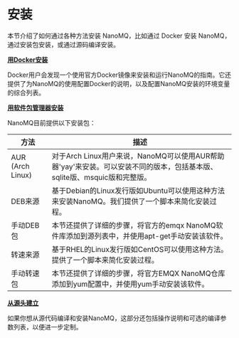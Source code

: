 #  安装

本节介绍了如何通过各种方法安装 NanoMQ，比如通过 Docker 安装 NanoMQ，通过安装包安装，或通过源码编译安装。

**[用Docker安装](http://localhost:8080/docs/en/latest/installation/docker.html)**

Docker用户会发现一个使用官方Docker镜像来安装和运行NanoMQ的指南。它还提供了为NanoMQ的使用配置Docker的说明，以及配置NanoMQ安装的环境变量的综合列表。

**[用软件包管理器安装](http://localhost:8080/docs/en/latest/installation/packages.html)**

NanoMQ目前提供以下安装包：

| 方法             | 描述                                                         |
| ---------------- | ------------------------------------------------------------ |
| AUR (Arch Linux) | 对于Arch Linux用户来说，NanoMQ可以使用AUR帮助器'yay'来安装。可以安装不同的版本，包括基本版、sqlite版、msquic版和完整版。 |
| DEB来源          | 基于Debian的Linux发行版如Ubuntu可以使用这种方法来安装NanoMQ。我们提供了一个脚本来简化安装过程。 |
| 手动DEB包        | 本节还提供了详细的步骤，将官方的emqx NanoMQ软件库添加到源列表中，并使用apt-get手动安装该软件。 |
| 转速来源         | 基于RHEL的Linux发行版如CentOS可以使用这种方法。提供了一个脚本来简化安装过程。 |
| 手动转速包       | 本节还提供了详细的步骤，将官方EMQX NanoMQ仓库添加到yum配置中，并使用yum手动安装该软件。 |

**[ 从源头建立](http://localhost:8080/docs/en/latest/installation/build-options.html)**

如果你想从源代码编译和安装NanoMQ，这部分还包括操作说明和可选的编译参数列表，以便进一步定制。